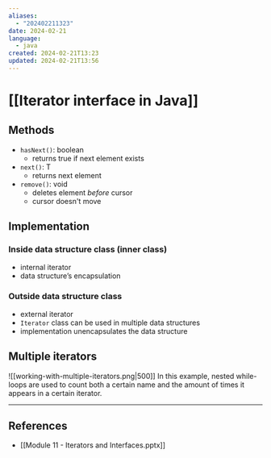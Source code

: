 ```yaml
---
aliases:
  - "202402211323"
date: 2024-02-21
language:
  - java
created: 2024-02-21T13:23
updated: 2024-02-21T13:56
---
```

# [[Iterator interface in Java]]

## Methods
- `hasNext()`: boolean
	- returns true if next element exists
- `next()`:  T
	- returns next element
- `remove()`: void
	- deletes element *before* cursor 
	- cursor doesn't move

## Implementation
### Inside data structure class (inner class)
- internal iterator
- data structure’s encapsulation
### Outside data structure class
- external iterator
- `Iterator` class can be used in multiple data structures
- implementation unencapsulates the data structure




## Multiple iterators
![[working-with-multiple-iterators.png|500]]
In this example, nested while-loops are used to count both a certain name and the amount of times it appears in a certain iterator.





___
## References
- [[Module 11 - Iterators and Interfaces.pptx]]